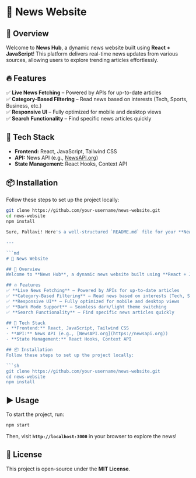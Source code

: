 # 📰 News Website  

## 🌟 Overview  
Welcome to **News Hub**, a dynamic news website built using **React + JavaScript**! This platform delivers real-time news updates from various sources, allowing users to explore trending articles effortlessly.  

## 🔥 Features  
✅ **Live News Fetching** – Powered by APIs for up-to-date articles  
✅ **Category-Based Filtering** – Read news based on interests (Tech, Sports, Business, etc.)  
✅ **Responsive UI** – Fully optimized for mobile and desktop views  
✅ **Search Functionality** – Find specific news articles quickly  

## 🚀 Tech Stack  
- **Frontend:** React, JavaScript, Tailwind CSS  
- **API:** News API (e.g., [NewsAPI.org](https://newsapi.org))  
- **State Management:** React Hooks, Context API  

## 📦 Installation  
Follow these steps to set up the project locally:  

```sh
git clone https://github.com/your-username/news-website.git
cd news-website
npm install

Sure, Pallavi! Here's a well-structured `README.md` file for your **News Website** built using **React + JavaScript**. This README includes a project description, features, installation steps, and usage instructions.

---

```md
# 📰 News Website  

## 🌟 Overview  
Welcome to **News Hub**, a dynamic news website built using **React + JavaScript**! This platform delivers real-time news updates from various sources, allowing users to explore trending articles effortlessly.  

## 🔥 Features  
✅ **Live News Fetching** – Powered by APIs for up-to-date articles  
✅ **Category-Based Filtering** – Read news based on interests (Tech, Sports, Business, etc.)  
✅ **Responsive UI** – Fully optimized for mobile and desktop views  
✅ **Dark Mode Support** – Seamless dark/light theme switching  
✅ **Search Functionality** – Find specific news articles quickly  

## 🚀 Tech Stack  
- **Frontend:** React, JavaScript, Tailwind CSS  
- **API:** News API (e.g., [NewsAPI.org](https://newsapi.org))  
- **State Management:** React Hooks, Context API  

## 📦 Installation  
Follow these steps to set up the project locally:  

```sh
git clone https://github.com/your-username/news-website.git
cd news-website
npm install
```

## ▶️ Usage  
To start the project, run:  

```sh
npm start
```

Then, visit **`http://localhost:3000`** in your browser to explore the news!  

## 📜 License  
This project is open-source under the **MIT License**.  




